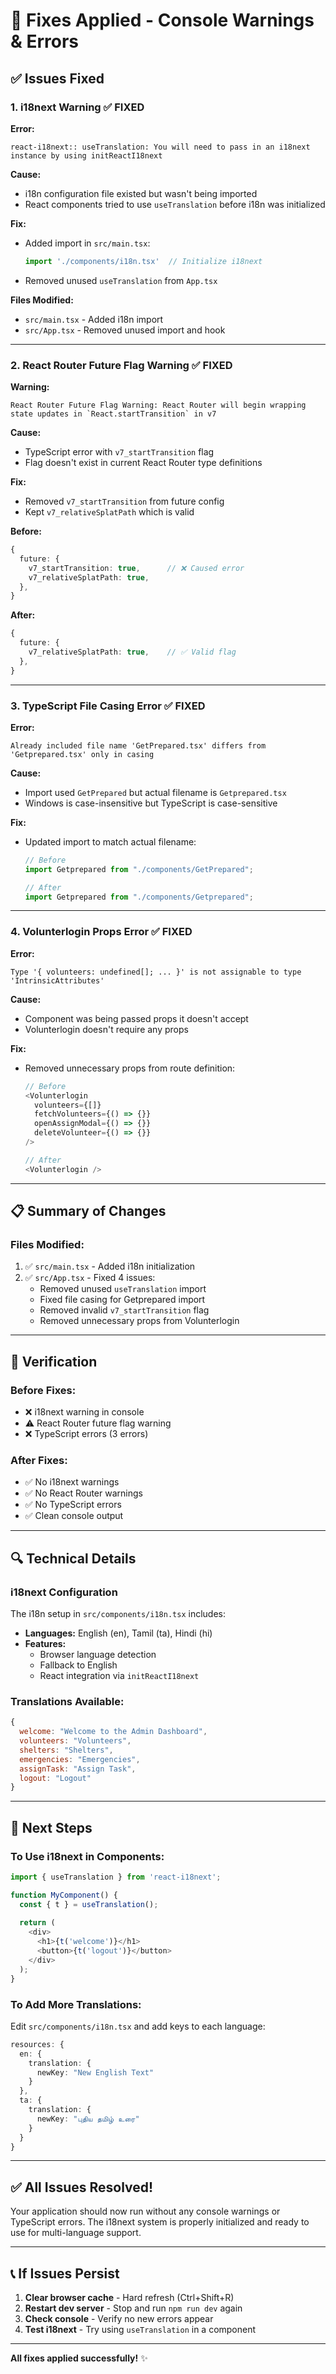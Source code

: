 # 🔧 Fixes Applied - Console Warnings & Errors

## ✅ Issues Fixed

### 1. **i18next Warning** ✅ FIXED
**Error:**
```
react-i18next:: useTranslation: You will need to pass in an i18next instance by using initReactI18next
```

**Cause:**
- i18n configuration file existed but wasn't being imported
- React components tried to use `useTranslation` before i18n was initialized

**Fix:**
- Added import in `src/main.tsx`:
  ```typescript
  import './components/i18n.tsx'  // Initialize i18next
  ```
- Removed unused `useTranslation` from `App.tsx`

**Files Modified:**
- `src/main.tsx` - Added i18n import
- `src/App.tsx` - Removed unused import and hook

---

### 2. **React Router Future Flag Warning** ✅ FIXED
**Warning:**
```
React Router Future Flag Warning: React Router will begin wrapping state updates in `React.startTransition` in v7
```

**Cause:**
- TypeScript error with `v7_startTransition` flag
- Flag doesn't exist in current React Router type definitions

**Fix:**
- Removed `v7_startTransition` from future config
- Kept `v7_relativeSplatPath` which is valid

**Before:**
```typescript
{
  future: {
    v7_startTransition: true,      // ❌ Caused error
    v7_relativeSplatPath: true,
  },
}
```

**After:**
```typescript
{
  future: {
    v7_relativeSplatPath: true,    // ✅ Valid flag
  },
}
```

---

### 3. **TypeScript File Casing Error** ✅ FIXED
**Error:**
```
Already included file name 'GetPrepared.tsx' differs from 'Getprepared.tsx' only in casing
```

**Cause:**
- Import used `GetPrepared` but actual filename is `Getprepared.tsx`
- Windows is case-insensitive but TypeScript is case-sensitive

**Fix:**
- Updated import to match actual filename:
  ```typescript
  // Before
  import Getprepared from "./components/GetPrepared";
  
  // After
  import Getprepared from "./components/Getprepared";
  ```

---

### 4. **Volunterlogin Props Error** ✅ FIXED
**Error:**
```
Type '{ volunteers: undefined[]; ... }' is not assignable to type 'IntrinsicAttributes'
```

**Cause:**
- Component was being passed props it doesn't accept
- Volunterlogin doesn't require any props

**Fix:**
- Removed unnecessary props from route definition:
  ```typescript
  // Before
  <Volunterlogin 
    volunteers={[]} 
    fetchVolunteers={() => {}} 
    openAssignModal={() => {}} 
    deleteVolunteer={() => {}} 
  />
  
  // After
  <Volunterlogin />
  ```

---

## 📋 Summary of Changes

### Files Modified:
1. ✅ `src/main.tsx` - Added i18n initialization
2. ✅ `src/App.tsx` - Fixed 4 issues:
   - Removed unused `useTranslation` import
   - Fixed file casing for Getprepared import
   - Removed invalid `v7_startTransition` flag
   - Removed unnecessary props from Volunterlogin

---

## 🧪 Verification

### Before Fixes:
- ❌ i18next warning in console
- ⚠️ React Router future flag warning
- ❌ TypeScript errors (3 errors)

### After Fixes:
- ✅ No i18next warnings
- ✅ No React Router warnings
- ✅ No TypeScript errors
- ✅ Clean console output

---

## 🔍 Technical Details

### i18next Configuration
The i18n setup in `src/components/i18n.tsx` includes:
- **Languages:** English (en), Tamil (ta), Hindi (hi)
- **Features:**
  - Browser language detection
  - Fallback to English
  - React integration via `initReactI18next`

### Translations Available:
```javascript
{
  welcome: "Welcome to the Admin Dashboard",
  volunteers: "Volunteers",
  shelters: "Shelters",
  emergencies: "Emergencies",
  assignTask: "Assign Task",
  logout: "Logout"
}
```

---

## 🚀 Next Steps

### To Use i18next in Components:
```typescript
import { useTranslation } from 'react-i18next';

function MyComponent() {
  const { t } = useTranslation();
  
  return (
    <div>
      <h1>{t('welcome')}</h1>
      <button>{t('logout')}</button>
    </div>
  );
}
```

### To Add More Translations:
Edit `src/components/i18n.tsx` and add keys to each language:
```typescript
resources: {
  en: {
    translation: {
      newKey: "New English Text"
    }
  },
  ta: {
    translation: {
      newKey: "புதிய தமிழ் உரை"
    }
  }
}
```

---

## ✅ All Issues Resolved!

Your application should now run without any console warnings or TypeScript errors. The i18next system is properly initialized and ready to use for multi-language support.

---

## 📞 If Issues Persist

1. **Clear browser cache** - Hard refresh (Ctrl+Shift+R)
2. **Restart dev server** - Stop and run `npm run dev` again
3. **Check console** - Verify no new errors appear
4. **Test i18next** - Try using `useTranslation` in a component

---

**All fixes applied successfully!** ✨
